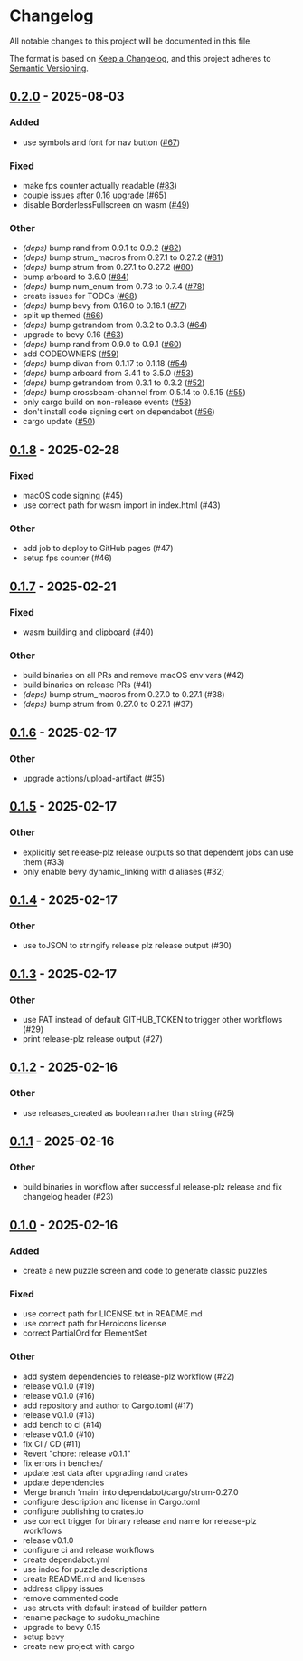 # Changelog

All notable changes to this project will be documented in this file.

The format is based on [Keep a Changelog](https://keepachangelog.com/en/1.0.0/),
and this project adheres to [Semantic Versioning](https://semver.org/spec/v2.0.0.html).


## [0.2.0](https://github.com/mrkjdy/sudoku_machine/compare/v0.1.8...v0.2.0) - 2025-08-03

### Added

- use symbols and font for nav button ([#67](https://github.com/mrkjdy/sudoku_machine/pull/67))

### Fixed

- make fps counter actually readable ([#83](https://github.com/mrkjdy/sudoku_machine/pull/83))
- couple issues after 0.16 upgrade ([#65](https://github.com/mrkjdy/sudoku_machine/pull/65))
- disable BorderlessFullscreen on wasm ([#49](https://github.com/mrkjdy/sudoku_machine/pull/49))

### Other

- *(deps)* bump rand from 0.9.1 to 0.9.2 ([#82](https://github.com/mrkjdy/sudoku_machine/pull/82))
- *(deps)* bump strum_macros from 0.27.1 to 0.27.2 ([#81](https://github.com/mrkjdy/sudoku_machine/pull/81))
- *(deps)* bump strum from 0.27.1 to 0.27.2 ([#80](https://github.com/mrkjdy/sudoku_machine/pull/80))
- bump arboard to 3.6.0 ([#84](https://github.com/mrkjdy/sudoku_machine/pull/84))
- *(deps)* bump num_enum from 0.7.3 to 0.7.4 ([#78](https://github.com/mrkjdy/sudoku_machine/pull/78))
- create issues for TODOs ([#68](https://github.com/mrkjdy/sudoku_machine/pull/68))
- *(deps)* bump bevy from 0.16.0 to 0.16.1 ([#77](https://github.com/mrkjdy/sudoku_machine/pull/77))
- split up themed ([#66](https://github.com/mrkjdy/sudoku_machine/pull/66))
- *(deps)* bump getrandom from 0.3.2 to 0.3.3 ([#64](https://github.com/mrkjdy/sudoku_machine/pull/64))
- upgrade to bevy 0.16 ([#63](https://github.com/mrkjdy/sudoku_machine/pull/63))
- *(deps)* bump rand from 0.9.0 to 0.9.1 ([#60](https://github.com/mrkjdy/sudoku_machine/pull/60))
- add CODEOWNERS ([#59](https://github.com/mrkjdy/sudoku_machine/pull/59))
- *(deps)* bump divan from 0.1.17 to 0.1.18 ([#54](https://github.com/mrkjdy/sudoku_machine/pull/54))
- *(deps)* bump arboard from 3.4.1 to 3.5.0 ([#53](https://github.com/mrkjdy/sudoku_machine/pull/53))
- *(deps)* bump getrandom from 0.3.1 to 0.3.2 ([#52](https://github.com/mrkjdy/sudoku_machine/pull/52))
- *(deps)* bump crossbeam-channel from 0.5.14 to 0.5.15 ([#55](https://github.com/mrkjdy/sudoku_machine/pull/55))
- only cargo build on non-release events ([#58](https://github.com/mrkjdy/sudoku_machine/pull/58))
- don't install code signing cert on dependabot ([#56](https://github.com/mrkjdy/sudoku_machine/pull/56))
- cargo update ([#50](https://github.com/mrkjdy/sudoku_machine/pull/50))

## [0.1.8](https://github.com/mrkjdy/sudoku_machine/compare/v0.1.7...v0.1.8) - 2025-02-28

### Fixed

- macOS code signing (#45)
- use correct path for wasm import in index.html (#43)

### Other

- add job to deploy to GitHub pages (#47)
- setup fps counter (#46)

## [0.1.7](https://github.com/mrkjdy/sudoku_machine/compare/v0.1.6...v0.1.7) - 2025-02-21

### Fixed

- wasm building and clipboard (#40)

### Other

- build binaries on all PRs and remove macOS env vars (#42)
- build binaries on release PRs (#41)
- *(deps)* bump strum_macros from 0.27.0 to 0.27.1 (#38)
- *(deps)* bump strum from 0.27.0 to 0.27.1 (#37)

## [0.1.6](https://github.com/mrkjdy/sudoku_machine/compare/v0.1.5...v0.1.6) - 2025-02-17

### Other

- upgrade actions/upload-artifact (#35)

## [0.1.5](https://github.com/mrkjdy/sudoku_machine/compare/v0.1.4...v0.1.5) - 2025-02-17

### Other

- explicitly set release-plz release outputs so that dependent jobs can use them (#33)
- only enable bevy dynamic_linking with d aliases (#32)

## [0.1.4](https://github.com/mrkjdy/sudoku_machine/compare/v0.1.3...v0.1.4) - 2025-02-17

### Other

- use toJSON to stringify release plz release output (#30)

## [0.1.3](https://github.com/mrkjdy/sudoku_machine/compare/v0.1.2...v0.1.3) - 2025-02-17

### Other

- use PAT instead of default GITHUB_TOKEN to trigger other workflows (#29)
- print release-plz release output (#27)

## [0.1.2](https://github.com/mrkjdy/sudoku_machine/compare/v0.1.1...v0.1.2) - 2025-02-16

### Other

- use releases_created as boolean rather than string (#25)

## [0.1.1](https://github.com/mrkjdy/sudoku_machine/compare/v0.1.0...v0.1.1) - 2025-02-16

### Other

- build binaries in workflow after successful release-plz release and fix changelog header (#23)

## [0.1.0](https://github.com/mrkjdy/sudoku_machine/releases/tag/v0.1.0) - 2025-02-16

### Added

- create a new puzzle screen and code to generate classic puzzles

### Fixed

- use correct path for LICENSE.txt in README.md
- use correct path for Heroicons license
- correct PartialOrd for ElementSet

### Other

- add system dependencies to release-plz workflow (#22)
- release v0.1.0 (#19)
- release v0.1.0 (#16)
- add repository and author to Cargo.toml (#17)
- release v0.1.0 (#13)
- add bench to ci (#14)
- release v0.1.0 (#10)
- fix CI / CD (#11)
- Revert "chore: release v0.1.1"
- fix errors in benches/
- update test data after upgrading rand crates
- update dependencies
- Merge branch 'main' into dependabot/cargo/strum-0.27.0
- configure description and license in Cargo.toml
- configure publishing to crates.io
- use correct trigger for binary release and name for release-plz workflows
- release v0.1.0
- configure ci and release workflows
- create dependabot.yml
- use indoc for puzzle descriptions
- create README.md and licenses
- address clippy issues
- remove commented code
- use structs with default instead of builder pattern
- rename package to sudoku_machine
- upgrade to bevy 0.15
- setup bevy
- create new project with cargo
